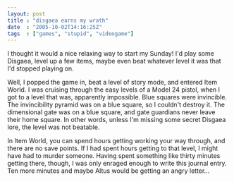 ```yaml
---
layout: post
title : "disgaea earns my wrath"
date  : "2005-10-02T14:16:25Z"
tags  : ["games", "stupid", "videogame"]
---
```

I thought it would a nice relaxing way to start my Sunday!  I'd play some Disgaea, level up a few items, maybe even beat whatever level it was that I'd stopped playing on.

Well, I popped the game in, beat a level of story mode, and entered Item World. I was cruising through the easy levels of a Model 24 pistol, when I got to a level that was, apparently impossible.  Blue squares were invincible.  The invincibility pyramid was on a blue square, so I couldn't destroy it.  The dimensional gate was on a blue square, and gate guardians never leave their home square.  In other words, unless I'm missing some secret Disgaea lore, the level was not beatable.

In Item World, you can spend hours getting working your way through, and there are no save points.  If I had spent hours getting to that level, I might have had to murder someone.  Having spent something like thirty minutes getting there, though, I was only enraged enough to write this journal entry.  Ten more minutes and maybe Altus would be getting an angry letter...
